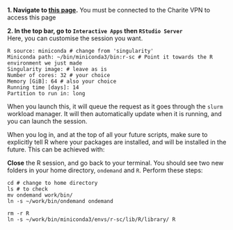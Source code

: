 **1. Navigate to [this page](https://hpc-portal.cubi.bihealth.org/pun/sys/dashboard/).** You must be connected to the Charite VPN to access this page

**2. In the top bar, go to ```Interactive Apps``` then ```RStudio Server```**  
Here, you can customise the session you want.

```
R source: miniconda # change from 'singularity'
Miniconda path: ~/bin/miniconda3/bin:r-sc # Point it towards the R environment we just made
Singularity image: # leave as is
Number of cores: 32 # your choice
Memory [GiB]: 64 # also your choice
Running time [days]: 14
Partition to run in: long
```  

When you launch this, it will queue the request as it goes through the ```slurm``` workload manager. It will then automatically update when it is running, and you can launch the session.

When you log in, and at the top of all your future scripts, make sure to explicitly tell R where your packages are installed, and will be installed in the future. This can be achieved with:  

**Close** the R session, and go back to your terminal. You should see two new folders in your home directory, ```ondemand``` and ```R```. Perform these steps:

```
cd # change to home directory
ls # to check
mv ondemand work/bin/
ln -s ~/work/bin/ondemand ondemand

rm -r R
ln -s ~/work/bin/miniconda3/envs/r-sc/lib/R/library/ R
```
